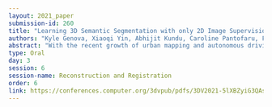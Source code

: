 ```yaml
---
layout: 2021_paper
submission-id: 260
title: "Learning 3D Semantic Segmentation with only 2D Image Supervision"
authors: "Kyle Genova, Xiaoqi Yin, Abhijit Kundu, Caroline Pantofaru, Forrester Cole, Avneesh Sud, Brian E Brewington, Brian Shucker and Thomas Funkhouser"
abstract: "With the recent growth of urban mapping and autonomous driving efforts, there has been an explosion of raw 3D data collected from terrestrial platforms with lidar scanners and color cameras. However, due to high labeling costs, ground-truth 3D semantic segmentation annotations are limited in both quantity and geographic diversity, while also being difficult to transfer across sensors. In contrast, large image collections with ground-truth semantic segmentations are readily available for diverse sets of scenes. In this paper, we investigate how to use only those labeled 2D image collections to supervise training 3D semantic segmentation models. Our approach is to train a 3D model from pseudo-labels derived from 2D semantic image segmentations using multiview fusion. We address several novel issues with this approach, including how to select trusted pseudo-labels, how to sample 3D scenes with rare object categories, and how to decouple input features from 2D images from pseudo-labels during training. The proposed network architecture, 2D3DNet, achieves significantly better performance (+6.2-11.4 mIoU) than baselines during experiments on a new urban dataset with lidar and images captured in 20 cities across 5 continents."
type: Oral
day: 3
session: 6
session-name: Reconstruction and Registration
order: 6
link: https://conferences.computer.org/3dvpub/pdfs/3DV2021-5lXBZyiG3QAsRBKXHIjqU8/268800a361/268800a361.pdf
---
```


